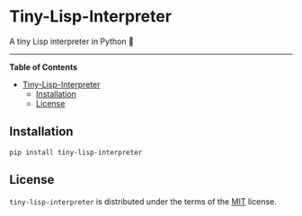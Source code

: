 # Tiny-Lisp-Interpreter

A tiny Lisp interpreter in Python 🐍

-----

<!-- markdownlint-disable-next-line MD036 -->
**Table of Contents**

- [Tiny-Lisp-Interpreter](#tiny-lisp-interpreter)
  - [Installation](#installation)
  - [License](#license)

## Installation

```console
pip install tiny-lisp-interpreter
```

## License

`tiny-lisp-interpreter` is distributed under the terms of the [MIT](https://spdx.org/licenses/MIT.html) license.
